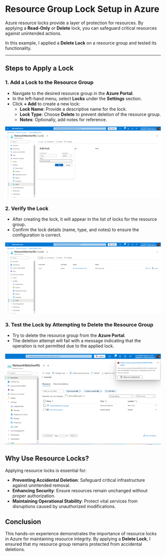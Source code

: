 # Resource Group Lock Setup in Azure


Azure resource locks provide a layer of protection for resources. By applying a **Read-Only** or **Delete** lock, you can safeguard critical resources against unintended actions.

In this example, I applied a **Delete Lock** on a resource group and tested its functionality.

---

## Steps to Apply a Lock

### 1. Add a Lock to the Resource Group
- Navigate to the desired resource group in the **Azure Portal**.
- In the left-hand menu, select **Locks** under the **Settings** section.
- Click **+ Add** to create a new lock:
  - **Lock Name**: Provide a descriptive name for the lock.
  - **Lock Type**: Choose **Delete** to prevent deletion of the resource group.
  - **Notes**: Optionally, add notes for reference.

![Step 1: Adding a Lock](screenshots/Lock-1.png)

### 2. Verify the Lock
- After creating the lock, it will appear in the list of locks for the resource group.
- Confirm the lock details (name, type, and notes) to ensure the configuration is correct.

![Step 2: Lock Added](screenshots/Lock-2.png)

### 3. Test the Lock by Attempting to Delete the Resource Group
- Try to delete the resource group from the **Azure Portal**.
- The deletion attempt will fail with a message indicating that the operation is not permitted due to the applied lock.

![Step 3: Deletion Attempt Blocked](screenshots/Lock-3.png)

## Why Use Resource Locks?

Applying resource locks is essential for:
- **Preventing Accidental Deletion**: Safeguard critical infrastructure against unintended removal.
- **Enhancing Security**: Ensure resources remain unchanged without proper authorization.
- **Maintaining Operational Stability**: Protect vital services from disruptions caused by unauthorized modifications.


## Conclusion

This hands-on experience demonstrates the importance of resource locks in Azure for maintaining resource integrity. By applying a **Delete Lock**, I ensured that my resource group remains protected from accidental deletions.



